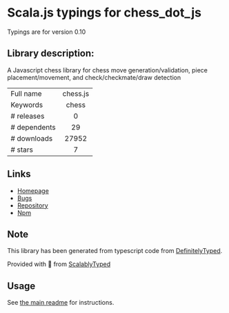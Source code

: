 
# Scala.js typings for chess_dot_js

Typings are for version 0.10

## Library description:
A Javascript chess library for chess move generation/validation, piece placement/movement, and check/checkmate/draw detection

|                    |                 |
| ------------------ | :-------------: |
| Full name          | chess.js |
| Keywords           | chess |
| # releases         | 0 |
| # dependents       | 29 |
| # downloads        | 27952 |
| # stars            | 7 |

## Links
- [Homepage](https://github.com/jhlywa/chess.js)
- [Bugs](https://github.com/jhlywa/chess.js/issues)
- [Repository](https://github.com/jhlywa/chess.js)
- [Npm](https://www.npmjs.com/package/chess.js)
    


## Note
This library has been generated from typescript code from [DefinitelyTyped](https://definitelytyped.org).

Provided with :purple_heart: from [ScalablyTyped](https://github.com/oyvindberg/ScalablyTyped)

## Usage
See [the main readme](../../readme.md) for instructions.


